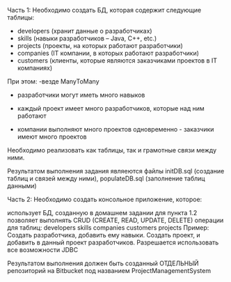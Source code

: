 Часть 1:
Необходимо создать БД, которая содержит следующие таблицы:

- developers (хранит данные о разработчиках)
- skills (навыки разработчиков – Java, C++, etc.)
- projects (проекты, на которых работают разработчики)
- companies (IT компании, в которых работают разработчики)
- customers (клиенты, которые являются заказчиками проектов в IT компаниях)

При этом:
-везде ManyToMany
- разработчики могут иметь много навыков

- каждый проект имеет много разработчиков, которые над ним работают

- компании выполняют много проектов одновременно - заказчики имеют много проектов

Необходимо реализовать как таблицы, так и грамотные связи между ними.

Результатом выполнения задания являеются файлы initDB.sql (создание таблиц и связей между ними), populateDB.sql (заполнение таблиц данными)

Часть 2:
Необходимо создать консольное приложение, которое:

использует БД, созданную в домашнем задании для пункта 1.2
позволяет выполнять CRUD (CREATE, READ, UPDATE, DELETE) операции для таблиц:
developers
skills
companies
customers
projects
Пример: Создать разработчика, добавить ему навыки. Создать проект, и добавить в данный проект разработчиков. Разрешается использовать все возможности JDBC

Результатом выполнения должен быть созданный ОТДЕЛЬНЫЙ репозиторий на Bitbucket под названием ProjectManagementSystem